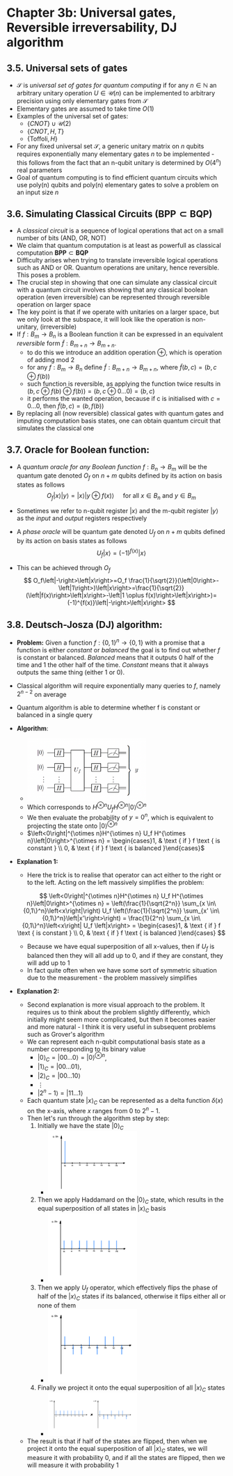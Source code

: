 # Chapter 3b: Universal gates, Reversible irreversability, DJ algorithm

## 3.5. Universal sets of gates
- $\mathcal{S}$ is _universal set of gates for quantum computing_ if for any $n \in \mathbb{N}$ an arbitrary unitary operation $U \in \mathcal{U}(n)$ can be implemented to arbitrary precision using only elementary gates from $\mathcal{S}$
- Elementary gates are assumed to take time $O(1)$
- Examples of the universal set of gates:
    - $\{CNOT\} \cup \mathcal{U}(2)$
    - $\{CNOT, H, T\}$
    - $\{\text{Toffoli}, H\}$
- For any fixed universal set $\mathcal{S}$, a generic unitary matrix on _n_ qubits requires exponentially many elementary gates _n_ to be implemented - this follows from the fact that an n-qubit unitary is determined by $O(4^n)$ real parameters
- Goal of quantum computing is to find efficient quantum circuits which use poly(n) qubits and poly(n) elementary gates to solve a problem on an input size _n_

## 3.6. Simulating Classical Circuits $\left(\mathbf{B P P} \subset \mathbf{B Q P}\right)$
- A _classical circuit_ is a sequence of logical operations that act on a small number of bits (AND, OR, NOT)
- We claim that quantum computation is at least as powerfull as classical computation $\mathbf{B P P} \subset \mathbf{B Q P}$
- Difficulty arises when trying to translate irreversible logical operations such as AND or OR. Quantum operations are unitary, hence reversible. This poses a problem.
- The crucial step in showing that one can simulate any classical circuit with a quantum circuit involves showing that any classical boolean operation (even irreversible) can be represented through reversible operation on larger space
- The key point is that if we operate with unitaries on a larger space, but we only look at the subspace, it will look like the operation is non-unitary, (irreversible)
- If $f: B_m \rightarrow B_n$ is a Boolean function it can be expressed in an equivalent _reversible_ form $\tilde{f}: B_{m+n} \rightarrow B_{m+n}$.
    - to do this we introduce an addition operation $\oplus$, which is operation of adding mod 2
    - for any $f: B_m \rightarrow B_n$ define $\tilde{f}:B_{m+n}\rightarrow B_{m+n}$, where $\tilde{f}(b, c)=(b, c \oplus f(b))$
    - such function is reversible, as applying the function twice results in $(b, c \oplus f(b) \oplus f(b)) = (b, c \oplus 0...0) = (b, c)$
    - it performs the wanted operation, because if c is initialised with $c=0...0$, then $\tilde{f}(b, c) = (b, f(b))$
- By replacing all (now reversible) classical gates with quantum gates and imputing computation basis states, one can obtain quantum circuit that simulates the classical one 

## 3.7. Oracle for Boolean function:
- A _quantum oracle for any Boolean function_ $f:B_n\rightarrow B_m$ will be the quantum gate denoted $O_f$ on $n+m$ qubits defined by its action on basis states as follows 
$$
O_f\left|x\right>\left|y\right>=\left|x\right>\left|y \oplus f(x)\right> \quad \text { for all } x \in B_n \text { and } y \in B_m
$$
- Sometimes we refer to n-qubit register $\left|x\right>$ and the m-qubit register $\left|y\right>$ as the _input_ and _output_ registers respectively
- A _phase oracle_ will be quantum gate denoted $U_f$ on $n+m$ qubits defined by its action on basis states as follows 
$$
U_f\left|x\right>=(-1)^{f(x)}\left|x\right>
$$

- This can be achieved through $O_f$
$$
O_f\left|-\right>\left|x\right>=O_f \frac{1}{\sqrt{2}}(\left|0\right>-\left|1\right>)\left|x\right>=\frac{1}{\sqrt{2}}(\left|f(x)\right>\left|x\right>-\left|1 \oplus f(x)\right>\left|x\right>)=(-1)^{f(x)}\left|-\right>\left|x\right>
$$

## 3.8. Deutsch-Josza (DJ) algorithm:
- **Problem:** Given a function $f : \{0,1\}^n \rightarrow \{0, 1\}$ with a promise that a function is either _constant_ or _balanced_ the goal is to find out whether $f$ is constant or balanced. _Balanced_ means that it outputs 0 half of the time and 1 the other half of the time. _Constant_ means that it always outputs the same thing (either 1 or 0).
- Classical algorithm will require exponentially many queries to $f$, namely $2^{n-2}$ on average
- Quantum algorithm is able to determine whether f is constant or balanced in a single query
- **Algorithm**:
    - <img src="ch3/DJ_algorithm.png" alt="drawing" width="60%"/>
    - Which corresponds to $H^{\otimes n} U_f H^{\otimes n}\left|0\right>^{\otimes n}$
    - We then evaluate the probability of $y = 0^n$, which is equivalent to projecting the state onto $\left|0\right>^{\otimes n}$
    - $\left<0\right|^{\otimes n}H^{\otimes n} U_f H^{\otimes n}\left|0\right>^{\otimes n} = \begin{cases}1, & \text { if } f \text { is constant } \\ 0, & \text { if } f \text { is balanced }\end{cases}$ 
- **Explanation 1:**
    - Here the trick is to realise that operator can act either to the right or to the left. Acting on the left massively simplifies the problem:

    $$
    \left<0\right|^{\otimes n}H^{\otimes n} U_f H^{\otimes n}\left|0\right>^{\otimes n} = \left(\frac{1}{\sqrt{2^n}} \sum_{x \in\{0,1\}^n}\left<x\right|\right) U_f \left(\frac{1}{\sqrt{2^n}} \sum_{x' \in\{0,1\}^n}\left|x'\right>\right) = \frac{1}{2^n} \sum_{x \in\{0,1\}^n}\left<x\right| U_f \left|x\right> = \begin{cases}1, & \text { if } f \text { is constant } \\ 0, & \text { if } f \text { is balanced }\end{cases}
    $$



    - Because we have equal superposition of all x-values, then if $U_f$ is balanced then they will all add up to 0, and if they are constant, they will add up to 1
    - In fact quite often when we have some sort of symmetric situation due to the measurement - the problem massively simplifies
- **Explanation 2:**
    - Second explanation is more visual approach to the problem. It requires us to think about the problem slightly differently, which initially might seem more complicated, but then it becomes easier and more natural - I think it is very useful in subsequent problems such as Grover's algorithm
    - We can represent each n-qubit computational basis state as a number corresponding to its binary value 
        - $\left|0\right>_C = \left|00...0\right>=\left|0\right>^{\otimes n}$, 
        - $\left|1\right>_C = \left|00...01\right>$, 
        - $\left|2\right>_C = \left|00...10\right>$
        - ⋮
        - $\left|2^n-1\right> = \left|11...1\right>$
    - Each quantum state $\left|x\right>_C$ can be represented as a delta function $\delta(x)$ on the x-axis, where $x$ ranges from 0 to $2^n-1$.
    - Then let's run through the algorithm step by step:
        1. Initially we have the state $\left|0\right>_C$
            - <img src="ch3/DJ0.png" alt="DJ0" width="50%"/>
        2. Then we apply Haddamard on the $\left|0\right>_C$ state, which results in the equal superposition of all states in $\left|x\right>_C$ basis
            - <img src="ch3/DJ1.png" alt="DJ1" width="50%"/>
        3. Then we apply $U_f$ operator, which effectively flips the phase of half of the $\left|x\right>_C$ states if its balanced, otherwise it flips either all or none of them
            - <img src="ch3/DJ2.png" alt="DJ2" width="50%"/>
        4. Finally we project it onto the equal superposition of all $\left|x\right>_C$ states
            - <img src="ch3/DJ3.png" alt="DJ3" width="50%"/>
    - The result is that if half of the states are flipped, then when we project it onto the equal superposition of all $\left|x\right>_C$ states, we will measure it with probability 0, and if all the states are flipped, then we will measure it with probability 1

    

